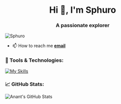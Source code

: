 <h1 align="center">Hi 👋, I'm Sphuro</h1>
<h3 align="center">A passionate explorer</h3>

<p align="left"> <img src="https://komarev.com/ghpvc/?username=Sphuro&label=Profile%20views&color=0e75b6&style=flat" alt="Sphuro" /> </p>

<!-- <p align="left"> <a href="https://github.com/ryo-ma/github-profile-trophy"><img src="https://github-profile-trophy.vercel.app/?username=Sphuro" alt="Sphuro" /></a> </p> 

- 🔭 I’m currently working on **making a bootloader**

- 🌱 I’m currently learning **pcb designing, ML, kernel development**

- 👯 I’m looking to collaborate on **kernel development**

- 🤝 I’m looking for help with **pcb designing**
-  I'm interested in cybersecurity
-->
- 📫 How to reach me [**email**](oneyebot@gmail.com)

### 🔧 Tools & Technologies:
[![My Skills](https://skillicons.dev/icons?i=c,cpp,py,rust,bash,git,github,linux,kicad,figma,arch,vim,neovim&theme=dark)](https://skillicons.dev)


### 📈 GitHub Stats:
![Anant's GitHub Stats](https://github-readme-stats.vercel.app/api?username=sphuro&show_icons=true&theme=radical)
